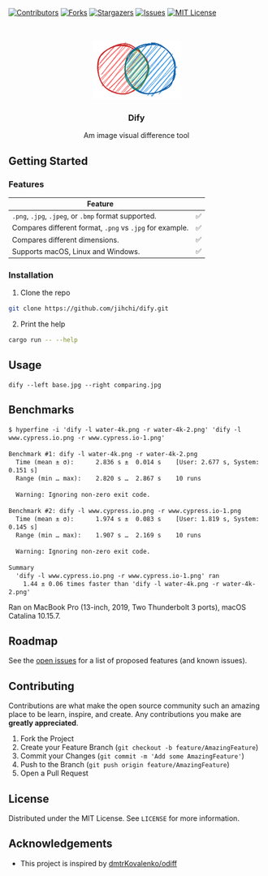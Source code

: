 [![Contributors][contributors-shield]][contributors-url]
[![Forks][forks-shield]][forks-url]
[![Stargazers][stars-shield]][stars-url]
[![Issues][issues-shield]][issues-url]
[![MIT License][license-shield]][license-url]

<br />
<p align="center">
  <a href="https://github.com/jihchi/dify">
    <img src="logo.png" alt="Logo" width="173" height="118">
  </a>
  <h3 align="center">Dify</h3>
  <p align="center">
    Am image visual difference tool
  </p>
</p>

## Getting Started

### Features

| Feature                                                  |     |
| -------------------------------------------------------- | --- |
| `.png`, `.jpg`, `.jpeg`, or `.bmp` format supported.     | ✅  |
| Compares different format, `.png` vs `.jpg` for example. | ✅  |
| Compares different dimensions.                           | ✅  |
| Supports macOS, Linux and Windows.                       | ✅  |

### Installation

1. Clone the repo

```sh
git clone https://github.com/jihchi/dify.git
```

2. Print the help

```sh
cargo run -- --help
```

## Usage

```
dify --left base.jpg --right comparing.jpg
```

## Benchmarks

```
$ hyperfine -i 'dify -l water-4k.png -r water-4k-2.png' 'dify -l www.cypress.io.png -r www.cypress.io-1.png'

Benchmark #1: dify -l water-4k.png -r water-4k-2.png
  Time (mean ± σ):      2.836 s ±  0.014 s    [User: 2.677 s, System: 0.151 s]
  Range (min … max):    2.820 s …  2.867 s    10 runs

  Warning: Ignoring non-zero exit code.

Benchmark #2: dify -l www.cypress.io.png -r www.cypress.io-1.png
  Time (mean ± σ):      1.974 s ±  0.083 s    [User: 1.819 s, System: 0.145 s]
  Range (min … max):    1.907 s …  2.169 s    10 runs

  Warning: Ignoring non-zero exit code.

Summary
  'dify -l www.cypress.io.png -r www.cypress.io-1.png' ran
    1.44 ± 0.06 times faster than 'dify -l water-4k.png -r water-4k-2.png'
```

Ran on MacBook Pro (13-inch, 2019, Two Thunderbolt 3 ports), macOS Catalina 10.15.7.

## Roadmap

See the [open issues](https://github.com/jihchi/dify/issues) for a list of proposed features (and known issues).

## Contributing

Contributions are what make the open source community such an amazing place to be learn, inspire, and create. Any contributions you make are **greatly appreciated**.

1. Fork the Project
2. Create your Feature Branch (`git checkout -b feature/AmazingFeature`)
3. Commit your Changes (`git commit -m 'Add some AmazingFeature'`)
4. Push to the Branch (`git push origin feature/AmazingFeature`)
5. Open a Pull Request

## License

Distributed under the MIT License. See `LICENSE` for more information.

<!-- ACKNOWLEDGEMENTS -->

## Acknowledgements

- This project is inspired by [dmtrKovalenko/odiff](https://github.com/dmtrKovalenko/odiff)

[contributors-shield]: https://img.shields.io/github/contributors/jihchi/dify.svg?style=flat-square
[contributors-url]: https://github.com/jihchi/dify/graphs/contributors
[forks-shield]: https://img.shields.io/github/forks/jihchi/dify.svg?style=flat-square
[forks-url]: https://github.com/jihchi/dify/network/members
[stars-shield]: https://img.shields.io/github/stars/jihchi/dify.svg?style=flat-square
[stars-url]: https://github.com/jihchi/dify/stargazers
[issues-shield]: https://img.shields.io/github/issues/jihchi/dify.svg?style=flat-square
[issues-url]: https://github.com/jihchi/dify/issues
[license-shield]: https://img.shields.io/github/license/jihchi/dify.svg?style=flat-square
[license-url]: https://github.com/jihchi/dify/blob/master/LICENSE.md
